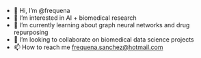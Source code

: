 - 👋 Hi, I’m @frequena
- 👀 I’m interested in AI + biomedical research
- 🌱 I’m currently learning about graph neural networks and drug repurposing
- 💞️ I’m looking to collaborate on biomedical data science projects
- 📫 How to reach me frequena.sanchez@hotmail.com

<!---
frequena/frequena is a ✨ special ✨ repository because its `README.md` (this file) appears on your GitHub profile.
You can click the Preview link to take a look at your changes.
--->

